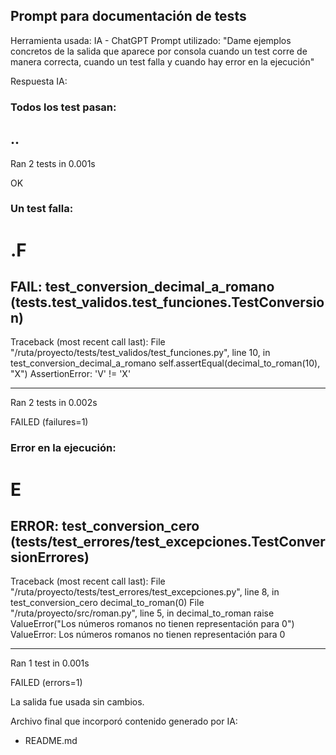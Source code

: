 ## Prompt para documentación de tests

Herramienta usada: IA - ChatGPT 
Prompt utilizado: "Dame ejemplos concretos de la salida que aparece por consola cuando un test corre de manera correcta, cuando un test falla y cuando hay error en la ejecución"

Respuesta IA: 

### Todos los test pasan: 
..
----------------------------------------------------------------------
Ran 2 tests in 0.001s

OK

### Un test falla: 
.F
======================================================================
FAIL: test_conversion_decimal_a_romano (tests.test_validos.test_funciones.TestConversion)
----------------------------------------------------------------------
Traceback (most recent call last):
  File "/ruta/proyecto/tests/test_validos/test_funciones.py", line 10, in test_conversion_decimal_a_romano
    self.assertEqual(decimal_to_roman(10), "X")
AssertionError: 'V' != 'X'

----------------------------------------------------------------------
Ran 2 tests in 0.002s

FAILED (failures=1)

### Error en la ejecución: 

E
======================================================================
ERROR: test_conversion_cero (tests/test_errores/test_excepciones.TestConversionErrores)
----------------------------------------------------------------------
Traceback (most recent call last):
  File "/ruta/proyecto/tests/test_errores/test_excepciones.py", line 8, in test_conversion_cero
    decimal_to_roman(0)
  File "/ruta/proyecto/src/roman.py", line 5, in decimal_to_roman
    raise ValueError("Los números romanos no tienen representación para 0")
ValueError: Los números romanos no tienen representación para 0

----------------------------------------------------------------------
Ran 1 test in 0.001s

FAILED (errors=1)

La salida fue usada sin cambios. 

Archivo final que incorporó contenido generado por IA: 
- README.md 